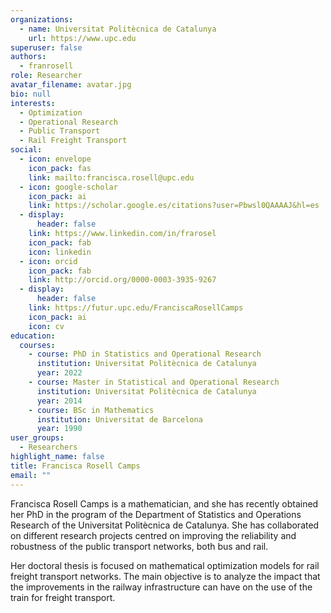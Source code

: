 ```yaml
---
organizations:
  - name: Universitat Politècnica de Catalunya
    url: https://www.upc.edu
superuser: false
authors:
  - franrosell
role: Researcher
avatar_filename: avatar.jpg
bio: null
interests:
  - Optimization
  - Operational Research
  - Public Transport
  - Rail Freight Transport
social:
  - icon: envelope
    icon_pack: fas
    link: mailto:francisca.rosell@upc.edu
  - icon: google-scholar
    icon_pack: ai
    link: https://scholar.google.es/citations?user=Pbwsl0QAAAAJ&hl=es
  - display:
      header: false
    link: https://www.linkedin.com/in/frarosel
    icon_pack: fab
    icon: linkedin
  - icon: orcid
    icon_pack: fab
    link: http://orcid.org/0000-0003-3935-9267
  - display:
      header: false
    link: https://futur.upc.edu/FranciscaRosellCamps
    icon_pack: ai
    icon: cv
education:
  courses:
    - course: PhD in Statistics and Operational Research
      institution: Universitat Politècnica de Catalunya
      year: 2022
    - course: Master in Statistical and Operational Research
      institution: Universitat Politècnica de Catalunya
      year: 2014
    - course: BSc in Mathematics
      institution: Universitat de Barcelona
      year: 1990
user_groups:
  - Researchers
highlight_name: false
title: Francisca Rosell Camps
email: ""
---
```

Francisca Rosell Camps is a mathematician, and she has recently obtained her PhD in the program of the Department of Statistics and Operations Research of the Universitat Politècnica de Catalunya. She has collaborated on different research projects centred on improving the reliability and robustness of the public transport networks, both bus and rail.

Her doctoral thesis is focused on mathematical optimization models for rail freight transport networks. The main objective is to analyze the impact that the improvements in the railway infrastructure can have on the use of the train for freight transport.